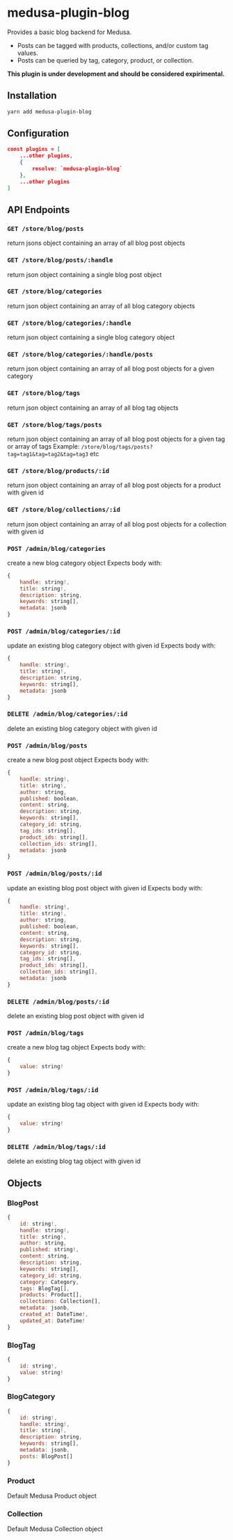 # medusa-plugin-blog

Provides a basic blog backend for Medusa.  

- Posts can be tagged with products, collections, and/or custom tag values. 
- Posts can be queried by tag, category, product, or collection.  

**This plugin is under development and should be considered expirimental.**

## Installation

```bash
yarn add medusa-plugin-blog
```

## Configuration

```json
const plugins = [
	...other plugins,
	{ 
		resolve: `medusa-plugin-blog`
	},
	...other plugins
]
```	

## API Endpoints

### `GET /store/blog/posts`
return jsons object containing an array of all blog post objects

### `GET /store/blog/posts/:handle`
return json object containing a single blog post object

### `GET /store/blog/categories`
return json object containing an array of all blog category objects

### `GET /store/blog/categories/:handle`
return json object containing a single blog category object

### `GET /store/blog/categories/:handle/posts`
return json object containing an array of all blog post objects for a given category

### `GET /store/blog/tags`
return json object containing an array of all blog tag objects

### `GET /store/blog/tags/posts`
return json object containing an array of all blog post objects for a given tag or array of tags
Example: `/store/blog/tags/posts?tag=tag1&tag=tag2&tag=tag3` etc

### `GET /store/blog/products/:id`
return json object containing an array of all blog post objects for a product with given id

### `GET /store/blog/collections/:id`
return json object containing an array of all blog post objects for a collection with given id

### `POST /admin/blog/categories`
create a new blog category object
Expects body with:
```js
{
	handle: string!,
	title: string!,
	description: string,
	keywords: string[],
	metadata: jsonb
}
```

### `POST /admin/blog/categories/:id`
update an existing blog category object with given id
Expects body with:
```js
{
	handle: string!,
	title: string!,
	description: string,
	keywords: string[],
	metadata: jsonb
}
```

### `DELETE /admin/blog/categories/:id`
delete an existing blog category object with given id

### `POST /admin/blog/posts`
create a new blog post object
Expects body with:
```js
{
	handle: string!,
	title: string!,
	author: string,
	published: boolean,
	content: string,
	description: string,
	keywords: string[],
	category_id: string,
	tag_ids: string[],
	product_ids: string[],
	collection_ids: string[],
	metadata: jsonb
}
```

### `POST /admin/blog/posts/:id`
update an existing blog post object with given id
Expects body with:
```js
{
	handle: string!,
	title: string!,
	author: string,
	published: boolean,
	content: string,
	description: string,
	keywords: string[],
	category_id: string,
	tag_ids: string[],
	product_ids: string[],
	collection_ids: string[],
	metadata: jsonb
}
```

### `DELETE /admin/blog/posts/:id`
delete an existing blog post object with given id

### `POST /admin/blog/tags`
create a new blog tag object
Expects body with:
```js
{
	value: string!
}
```

### `POST /admin/blog/tags/:id`
update an existing blog tag object with given id
Expects body with:
```js
{
	value: string!
}
```

### `DELETE /admin/blog/tags/:id`
delete an existing blog tag object with given id

## Objects

### BlogPost

```js
{
	id: string!,
	handle: string!,
	title: string!,
	author: string,
	published: string!,
	content: string,
	description: string,
	keywords: string[],
	category_id: string,
	category: Category,
	tags: BlogTag[],
	products: Product[],
	collections: Collection[],
	metadata: jsonb,
	created_at: DateTime!,
	updated_at: DateTime!
}
```

### BlogTag

```js
{
	id: string!,
	value: string!
}
```

### BlogCategory

```js
{
	id: string!,
	handle: string!,
	title: string!,
	description: string,
	keywords: string[],
	metadata: jsonb,
	posts: BlogPost[]
}
```

### Product

Default Medusa Product object

### Collection

Default Medusa Collection object
